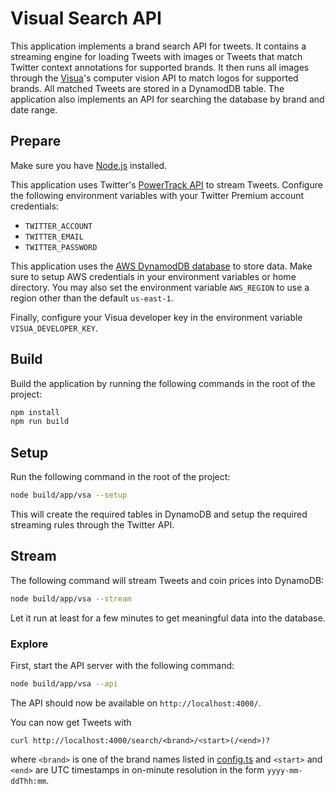 # Visual Search API

This application implements a brand search API for tweets. It contains a streaming engine for loading Tweets with
images or Tweets that match Twitter context annotations for supported brands. It then runs all images through
the [Visua](https://visua.com/)'s computer vision API to match logos for supported brands. All matched Tweets
are stored in a DynamodDB table. The application also implements an API for searching the database by brand and
date range.

## Prepare

Make sure you have [Node.js](https://nodejs.org/) installed.

This application uses Twitter's
[PowerTrack API](https://developer.twitter.com/en/docs/twitter-api/enterprise/powertrack-api/overview) to
stream Tweets. Configure the following environment variables with your Twitter Premium account credentials:

* `TWITTER_ACCOUNT`
* `TWITTER_EMAIL`
* `TWITTER_PASSWORD`

This application uses the [AWS DynamodDB database](https://aws.amazon.com/dynamodb/) to store data. Make sure to
setup AWS credentials in your environment variables or home directory. You may also set the environment variable
`AWS_REGION` to use a region other than the default `us-east-1`.

Finally, configure your Visua developer key in the environment variable `VISUA_DEVELOPER_KEY`.

## Build

Build the application by running the following commands in the root of the project:

```bash
npm install
npm run build
```

## Setup

Run the following command in the root of the project:

```bash
node build/app/vsa --setup
```

This will create the required tables in DynamoDB and setup the required streaming rules through the
Twitter API.

## Stream

The following command will stream Tweets and coin prices into DynamoDB:

```bash
node build/app/vsa --stream
```

Let it run at least for a few minutes to get meaningful data into the database.

### Explore

First, start the API server with the following command:

```bash
node build/app/vsa --api
```

The API should now be available on `http://localhost:4000/`.

You can now get Tweets with

```
curl http://localhost:4000/search/<brand>/<start>(/<end>)?
```

where `<brand>` is one of the brand names listed in [config.ts](./config.ts) and `<start>`
and `<end>` are UTC timestamps in on-minute resolution in the form `yyyy-mm-ddThh:mm`.
